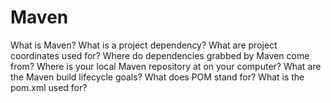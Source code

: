 # Maven

What is Maven?
What is a project dependency?
What are project coordinates used for?
Where do dependencies grabbed by Maven come from?
Where is your local Maven repository at on your computer?
What are the Maven build lifecycle goals?
What does POM stand for? What is the pom.xml used for?

